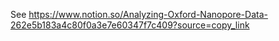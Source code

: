 See https://www.notion.so/Analyzing-Oxford-Nanopore-Data-262e5b183a4c80f0a3e7e60347f7c409?source=copy_link